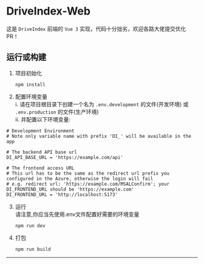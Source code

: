 # DriveIndex-Web

这是 `DriveIndex` 前端的 `Vue 3` 实现，代码十分拙劣，欢迎各路大佬提交优化 PR！

## 运行或构建

1. 项目初始化

   ```shell
   npm install
   ```

2. 配置环境变量  
i. 请在项目根目录下创建一个名为 `.env.development` 的文件(开发环境)
或 `.env.production` 的文件(生产环境)  
ii. 并配置以下环境变量:
```dotenv
# Development Environment
# Note only variable name with prefix 'DI_' will be available in the app

# The backend API base url
DI_API_BASE_URL = 'https://example.com/api'

# The frontend access URL
# This url has to be the same as the redirect url prefix you configured in the Azure, otherwise the login will fail
# e.g. redirect url: 'https://example.com/MSALConfirm'; your DI_FRONTEND_URL should be 'https://example.com'
DI_FRONTEND_URL = 'http://localhost:5173'

```

3. 运行  
   请注意,你应当先使用.env文件配置好需要的环境变量

   ```shell
   npm run dev
   ```

4. 打包

   ```shell
   npm run build
   ```

---

